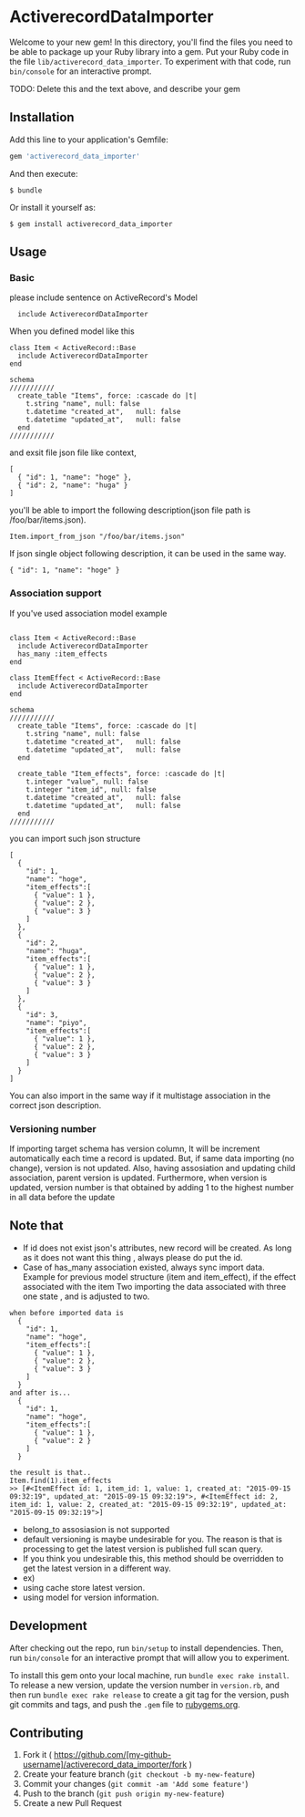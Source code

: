 # ActiverecordDataImporter

Welcome to your new gem! In this directory, you'll find the files you need to be able to package up your Ruby library into a gem. Put your Ruby code in the file `lib/activerecord_data_importer`. To experiment with that code, run `bin/console` for an interactive prompt.

TODO: Delete this and the text above, and describe your gem

## Installation

Add this line to your application's Gemfile:

```ruby
gem 'activerecord_data_importer'
```

And then execute:

    $ bundle

Or install it yourself as:

    $ gem install activerecord_data_importer

## Usage

### Basic
please include sentence on ActiveRecord's Model
```
  include ActiverecordDataImporter

```

When you defined model like this
```
class Item < ActiveRecord::Base
  include ActiverecordDataImporter
end 

schema
///////////
  create_table "Items", force: :cascade do |t|
    t.string "name", null: false
    t.datetime "created_at",   null: false
    t.datetime "updated_at",   null: false
  end
///////////
```

and exsit file json file like context,
```
[
  { "id": 1, "name": "hoge" },
  { "id": 2, "name": "huga" }
]
```

you'll be able to import the following description(json file path is /foo/bar/items.json).
```
Item.import_from_json "/foo/bar/items.json"
```

If json single object following description, it can be used in the same way.
```
{ "id": 1, "name": "hoge" }
```

### Association support
If you've used association model
example
```

class Item < ActiveRecord::Base
  include ActiverecordDataImporter
  has_many :item_effects
end 

class ItemEffect < ActiveRecord::Base
  include ActiverecordDataImporter
end 

schema
///////////
  create_table "Items", force: :cascade do |t|
    t.string "name", null: false
    t.datetime "created_at",   null: false
    t.datetime "updated_at",   null: false
  end

  create_table "Item_effects", force: :cascade do |t|
    t.integer "value", null: false
    t.integer "item_id", null: false
    t.datetime "created_at",   null: false
    t.datetime "updated_at",   null: false
  end
///////////
```
you can import such json structure
```
[
  {
    "id": 1,
    "name": "hoge",
    "item_effects":[
      { "value": 1 },
      { "value": 2 },
      { "value": 3 }
    ]
  },
  {
    "id": 2,
    "name": "huga",
    "item_effects":[
      { "value": 1 },
      { "value": 2 },
      { "value": 3 }
    ]
  },
  {
    "id": 3,
    "name": "piyo",
    "item_effects":[
      { "value": 1 },
      { "value": 2 },
      { "value": 3 }
    ]
  }
]
```
You can also import in the same way if it multistage association in the correct json description.

### Versioning number
If importing target schema has version column, It will be increment automatically each time a record is updated.
But, if same data importing (no change), version is not updated.
Also, having assosiation and updating child association, parent version is updated.
Furthermore, when version is updated, version number is that obtained by adding 1 to the highest number in all data before the update

## Note that

* If id does not exist json's attributes, new record will be created. As long as it does not want this thing , always please do put the id.
* Case of has_many association existed, always sync import data. Example for previous model structure (item and item_effect), if the effect associated with the item Two importing the data associated with three one state , and is adjusted to two.
```
when before imported data is
  {
    "id": 1,
    "name": "hoge",
    "item_effects":[
      { "value": 1 },
      { "value": 2 },
      { "value": 3 }
    ]
  }
and after is...
  {
    "id": 1,
    "name": "hoge",
    "item_effects":[
      { "value": 1 },
      { "value": 2 }
    ]
  }

the result is that..
Item.find(1).item_effects
>> [#<ItemEffect id: 1, item_id: 1, value: 1, created_at: "2015-09-15 09:32:19", updated_at: "2015-09-15 09:32:19">, #<ItemEffect id: 2, item_id: 1, value: 2, created_at: "2015-09-15 09:32:19", updated_at: "2015-09-15 09:32:19">] 
```
* belong_to assosiasion is not supported
* default versioning is maybe undesirable for you. The reason is that is processing to get the latest version is published full scan query.
 * If you think you undesirable this, this method should be overridden to get the latest version in a different way.
 * ex)
 * using cache store latest version.
 * using model for version information.

## Development

After checking out the repo, run `bin/setup` to install dependencies. Then, run `bin/console` for an interactive prompt that will allow you to experiment.

To install this gem onto your local machine, run `bundle exec rake install`. To release a new version, update the version number in `version.rb`, and then run `bundle exec rake release` to create a git tag for the version, push git commits and tags, and push the `.gem` file to [rubygems.org](https://rubygems.org).

## Contributing

1. Fork it ( https://github.com/[my-github-username]/activerecord_data_importer/fork )
2. Create your feature branch (`git checkout -b my-new-feature`)
3. Commit your changes (`git commit -am 'Add some feature'`)
4. Push to the branch (`git push origin my-new-feature`)
5. Create a new Pull Request
